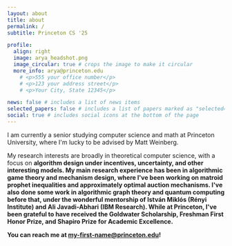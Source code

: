 ```yaml
---
layout: about
title: about
permalink: /
subtitle: Princeton CS '25

profile:
  align: right
  image: arya_headshot.png
  image_circular: true # crops the image to make it circular
  more_info: arya@princeton.edu 
    # <p>555 your office number</p>
    # <p>123 your address street</p>
    # <p>Your City, State 12345</p>

news: false # includes a list of news items
selected_papers: false # includes a list of papers marked as "selected={true}"
social: true # includes social icons at the bottom of the page
---
```


I am currently a senior studying computer science and math at Princeton University, where I'm lucky to be advised by Matt Weinberg. 

My research interests are broadly in theoretical computer science, with a focus on <b> algorithm design <b> under incentives, uncertainty, and other interesting models. My main research experience has been in algorithmic game theory and mechanism design, where I've been working on matroid prophet inequalities and approximately optimal auction mechanisms. I've also done some work in algorithmic graph theory and quantum computing before that, under the wonderful mentorship of István Miklós (Rényi Institute) and Ali Javadi-Abhari (IBM Research). While at Princeton, I've been grateful to have received the Goldwater Scholarship, Freshman First Honor Prize, and Shapiro Prize for Academic Excellence. 

You can reach me at my-first-name@princeton.edu! 

<!-- , though I've also done some work in   . While at Princeton, I've been grateful to be receive 

Write your biography here. Tell the world about yourself. Link to your favorite [subreddit](http://reddit.com). You can put a picture in, too. The code is already in, just name your picture `prof_pic.jpg` and put it in the `img/` folder.

Put your address / P.O. box / other info right below your picture. You can also disable any of these elements by editing `profile` property of the YAML header of your `_pages/about.md`. Edit `_bibliography/papers.bib` and Jekyll will render your [publications page](/al-folio/publications/) automatically.

Link to your social media connections, too. This theme is set up to use [Font Awesome icons](https://fontawesome.com/) and [Academicons](https://jpswalsh.github.io/academicons/), like the ones below. Add your Facebook, Twitter, LinkedIn, Google Scholar, or just disable all of them. -->
